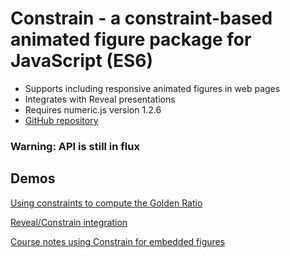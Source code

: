 # Constrain - a constraint-based animated figure package for JavaScript (ES6)

- Supports including responsive animated figures in web pages
- Integrates with Reveal presentations
- Requires numeric.js version 1.2.6
- [GitHub repository](https://github.com/andrewcmyers/constrain)

### Warning: API is still in flux

## Demos

[Using constraints to compute the Golden Ratio](https://andrewcmyers.github.io/constrain/spiral.html)

[Reveal/Constrain integration](https://andrewcmyers.github.io/constrain/reveal-demo.html)

[Course notes using Constrain for embedded figures](https://www.cs.cornell.edu/courses/cs2112/2019fa/lectures/lecture.html?id=objects)
